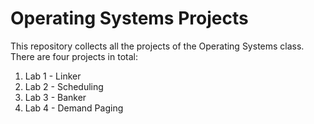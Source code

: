 # Operating Systems Projects

This repository collects all the projects of the Operating Systems class. There are four projects in total:
1. Lab 1 - Linker
2. Lab 2 - Scheduling
3. Lab 3 - Banker
4. Lab 4 - Demand Paging
